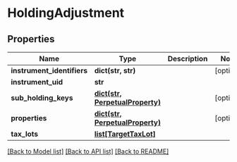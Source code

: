 # HoldingAdjustment

## Properties
Name | Type | Description | Notes
------------ | ------------- | ------------- | -------------
**instrument_identifiers** | **dict(str, str)** |  | [optional] 
**instrument_uid** | **str** |  | 
**sub_holding_keys** | [**dict(str, PerpetualProperty)**](PerpetualProperty.md) |  | [optional] 
**properties** | [**dict(str, PerpetualProperty)**](PerpetualProperty.md) |  | [optional] 
**tax_lots** | [**list[TargetTaxLot]**](TargetTaxLot.md) |  | 

[[Back to Model list]](../README.md#documentation-for-models) [[Back to API list]](../README.md#documentation-for-api-endpoints) [[Back to README]](../README.md)


